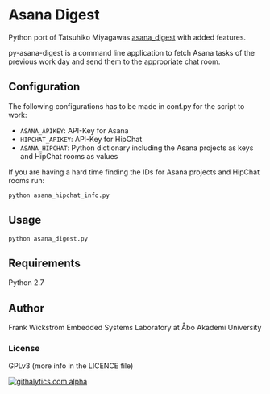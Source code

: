 # Asana Digest

Python port of Tatsuhiko Miyagawas [asana_digest](https://github.com/miyagawa/asana_digest/) with added features. 

py-asana-digest is a command line application to fetch Asana tasks of the previous work day and send them to the appropriate chat room.


## Configuration

The following configurations has to be made in conf.py for the script to work:

- `ASANA_APIKEY`: API-Key for Asana
- `HIPCHAT_APIKEY`: API-Key for HipChat
- `ASANA_HIPCHAT`: Python dictionary including the Asana projects as keys and HipChat rooms as values 

If you are having a hard time finding the IDs for Asana projects and HipChat rooms run:

```
python asana_hipchat_info.py
```

## Usage
```
python asana_digest.py
```

## Requirements

Python 2.7

## Author

Frank Wickström
Embedded Systems Laboratory at Åbo Akademi University

### License
GPLv3 (more info in the LICENCE file)


[![githalytics.com alpha](https://cruel-carlota.pagodabox.com/ea02113340d21dfa3f0c06292e75d32f "githalytics.com")](http://githalytics.com/ESLab/py-asana-digest)
